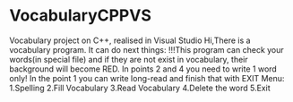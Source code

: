 # VocabularyCPPVS
Vocabulary project on C++, realised in Visual Studio
Hi,There is a vocabulary program. It can do next things:
!!!This program can check your words(in special file) and if they are not exist in vocabulary, their background will become RED. In points 2 and 4 you need to write 1 word only!
In the point 1 you can write long-read and finish that with EXIT
Menu: 
1.Spelling
2.Fill Vocabulary
3.Read Vocabulary
4.Delete the word
5.Exit
